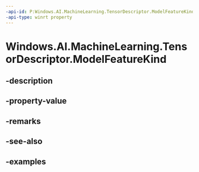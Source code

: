 ```yaml
---
-api-id: P:Windows.AI.MachineLearning.TensorDescriptor.ModelFeatureKind
-api-type: winrt property
---
```


<!-- Property syntax.
public ModelFeatureKind ModelFeatureKind { get; }
-->

# Windows.AI.MachineLearning.TensorDescriptor.ModelFeatureKind

## -description

## -property-value

## -remarks

## -see-also

## -examples

